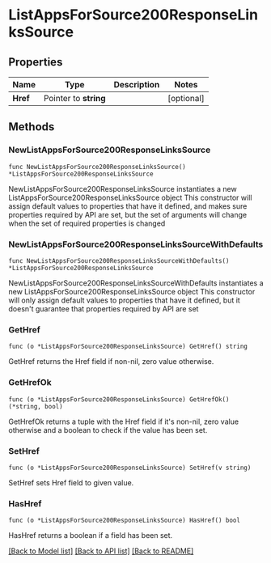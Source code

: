 # ListAppsForSource200ResponseLinksSource

## Properties

Name | Type | Description | Notes
------------ | ------------- | ------------- | -------------
**Href** | Pointer to **string** |  | [optional] 

## Methods

### NewListAppsForSource200ResponseLinksSource

`func NewListAppsForSource200ResponseLinksSource() *ListAppsForSource200ResponseLinksSource`

NewListAppsForSource200ResponseLinksSource instantiates a new ListAppsForSource200ResponseLinksSource object
This constructor will assign default values to properties that have it defined,
and makes sure properties required by API are set, but the set of arguments
will change when the set of required properties is changed

### NewListAppsForSource200ResponseLinksSourceWithDefaults

`func NewListAppsForSource200ResponseLinksSourceWithDefaults() *ListAppsForSource200ResponseLinksSource`

NewListAppsForSource200ResponseLinksSourceWithDefaults instantiates a new ListAppsForSource200ResponseLinksSource object
This constructor will only assign default values to properties that have it defined,
but it doesn't guarantee that properties required by API are set

### GetHref

`func (o *ListAppsForSource200ResponseLinksSource) GetHref() string`

GetHref returns the Href field if non-nil, zero value otherwise.

### GetHrefOk

`func (o *ListAppsForSource200ResponseLinksSource) GetHrefOk() (*string, bool)`

GetHrefOk returns a tuple with the Href field if it's non-nil, zero value otherwise
and a boolean to check if the value has been set.

### SetHref

`func (o *ListAppsForSource200ResponseLinksSource) SetHref(v string)`

SetHref sets Href field to given value.

### HasHref

`func (o *ListAppsForSource200ResponseLinksSource) HasHref() bool`

HasHref returns a boolean if a field has been set.


[[Back to Model list]](../README.md#documentation-for-models) [[Back to API list]](../README.md#documentation-for-api-endpoints) [[Back to README]](../README.md)


